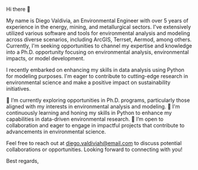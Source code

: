 Hi there 👋

My name is Diego Valdivia, an Environmental Engineer with over 5 years of experience in the energy, mining, and metallurgical sectors. I've extensively utilized various software and tools for environmental analysis and modeling across diverse scenarios, including ArcGIS, Terrset, Aermod, among others. Currently, I'm seeking opportunities to channel my expertise and knowledge into a Ph.D. opportunity focusing on environmental analysis, environmental impacts, or model development.

I recently embarked on enhancing my skills in data analysis using Python for modeling purposes. I'm eager to contribute to cutting-edge research in environmental science and make a positive impact on sustainability initiatives.

🔭 I’m currently exploring opportunities in Ph.D. programs, particularly those aligned with my interests in environmental analysis and modeling.
🌱 I'm continuously learning and honing my skills in Python to enhance my capabilities in data-driven environmental research.
👯 I’m open to collaboration and eager to engage in impactful projects that contribute to advancements in environmental science.

Feel free to reach out at diego.valdiviah@email.com to discuss potential collaborations or opportunities. Looking forward to connecting with you!

Best regards,
